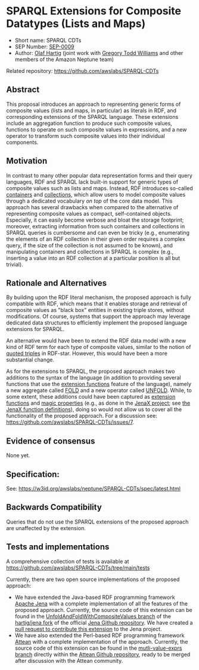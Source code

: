 # SPARQL Extensions for Composite Datatypes (Lists and Maps)

* Short name: SPARQL CDTs
* SEP Number: [SEP-0009](sep-0009.md)
* Author: [Olaf Hartig](https://github.com/hartig) (joint work with [Gregory Todd Williams](https://github.com/kasei) and other members of the Amazon Neptune team)

Related repository: https://github.com/awslabs/SPARQL-CDTs

## Abstract
This proposal introduces an approach to representing generic forms of composite values (lists and maps, in particular) as literals in RDF,
and corresponding extensions of the SPARQL language.
These extensions include an aggregation function to produce such composite values,
functions to operate on such composite values in expressions,
and a new operator to transform such composite values into their individual components. 

## Motivation
In contrast to many other popular data representation forms and their query languages,
RDF and SPARQL lack built-in support for generic types of composite values such as lists and maps.
Instead, RDF introduces so-called [containers](https://www.w3.org/TR/rdf-schema/#ch_containervocab) and [collections](https://www.w3.org/TR/rdf-schema/#ch_collectionvocab),
which allow users to model composite values through a dedicated vocabulary _on top_ of the core data model.
This approach has several drawbacks when compared to the alternative of representing composite values as compact, self-contained objects.
Especially, it can easily become verbose and bloat the storage footprint;
moreover, extracting information from such containers and collections in SPARQL queries is cumbersome and can even be tricky
(e.g., enumerating the elements of an RDF collection in their given order requires a complex query, if the size of the collection is not assumed to be known),
and manipulating containers and collections in SPARQL is complex
(e.g., inserting a value into an RDF collection at a particular position is all but trivial).

## Rationale and Alternatives
By building upon the RDF literal mechanism,
the proposed approach is fully compatible with RDF,
which means that it enables storage and retrieval of composite values as "black box" entities in existing triple stores, without modifications.
Of course, systems that support the approach may leverage dedicated data structures to efficiently implement the proposed language extensions for SPARQL.

An alternative would have been to extend the RDF data model with a new kind of RDF term for each type of composite values,
similar to the notion of [quoted triples](https://w3c.github.io/rdf-star/cg-spec/2021-12-17.html#dfn-quoted) in RDF-star.
However, this would have been a more substantial change.

As for the extensions to SPARQL,
the proposed approach makes two additions to the syntax of the language
(in addition to providing several functions that use the [extension functions](https://www.w3.org/TR/sparql11-query/#extensionFunctions) feature of the language),
namely a new aggregate called [FOLD](https://awslabs.github.io/SPARQL-CDTs/spec/latest.html#fold)
and a new operator called [UNFOLD](https://awslabs.github.io/SPARQL-CDTs/spec/latest.html#unfold).
While, to some extent, these additions could have been captured as [extension functions](https://www.w3.org/TR/sparql11-query/#extensionFunctions) and [magic properties](https://www.w3.org/wiki/SPARQL/Extensions/Computed_Properties)
(e.g., as done in the [JenaX project](https://scaseco.github.io/jenax/); see [the JenaX function definitions](http://jsa.aksw.org/fn/)),
doing so would not allow us to cover all the functionality of the proposed approach.
For a discussion see: <https://github.com/awslabs/SPARQL-CDTs/issues/7>.


## Evidence of consensus

None yet.

## Specification:
See: https://w3id.org/awslabs/neptune/SPARQL-CDTs/spec/latest.html

## Backwards Compatibility
Queries that do not use the SPARQL extensions of the proposed approach are unaffected by the extension.

## Tests and implementations
A comprehensive collection of tests is available at https://github.com/awslabs/SPARQL-CDTs/tree/main/tests

Currently, there are two open source implementations of the proposed approach:

* We have extended the Java-based RDF programming framework [Apache Jena](https://jena.apache.org/) with a complete implementation of all the features of the proposed approach.
Currently, the source code of this extension can be found in the [UnfoldAndFoldWithCompositeValues branch](https://github.com/hartig/jena/tree/UnfoldAndFoldWithCompositeValues) of the [hartig/jena fork](https://github.com/hartig/jena/) of the official [Jena Github repository](https://github.com/apache/jena/).
We have created a [pull request to contribute this extension](https://github.com/apache/jena/pull/2501) to the Jena project.
* We have also extended the Perl-based RDF programming framework [Attean](https://github.com/kasei/attean) with a complete implementation of the approach.
Currently, the source code of this extension can be found in the [mutli-value-exprs branch](https://github.com/kasei/attean/tree/mutli-value-exprs) directly within the [Attean Github repository](https://github.com/kasei/attean),
ready to be merged after discussion with the Attean community.
